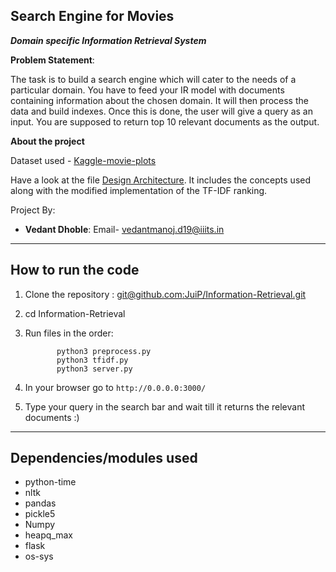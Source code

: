 Search Engine for Movies
--------------------------------------------------------------------------------------------------
***Domain specific Information Retrieval System***

**Problem Statement**:

The task is to build a search engine which will cater to the needs of a particular domain. You have
to feed your IR model with documents containing information about the chosen domain. It will
then process the data and build indexes. Once this is done, the user will give a query as an input.
You are supposed to return top 10 relevant documents as the output.

**About the project**

Dataset used - [Kaggle-movie-plots](https://www.kaggle.com/jrobischon/wikipedia-movie-plots)

Have a look at the file [Design Architecture](https://github.com/JuiP/Information-Retrieval/blob/main/Design%20Architecture.pdf). It includes the concepts used along with the modified implementation of the TF-IDF ranking.

Project By:
- **Vedant Dhoble**: Email- <vedantmanoj.d19@iiits.in>
--------------------------------------------------------------------------------------------------
**How to run the code**
--------------------------------------------------------------------------------------------------

1. Clone the repository : [git@github.com:JuiP/Information-Retrieval.git](git@github.com:JuiP/Information-Retrieval.git)
2. cd Information-Retrieval
3. Run files in the order: 

              python3 preprocess.py
              python3 tfidf.py
              python3 server.py
4. In your browser go to `http://0.0.0.0:3000/`
5. Type your query in the search bar and wait till it returns the relevant documents :)

---------------------------------------------------------------------------------------------------
**Dependencies/modules used**
---------------------------------------------------------------------------------------------------
- python-time
- nltk
- pandas
- pickle5
- Numpy
- heapq_max
- flask
- os-sys
